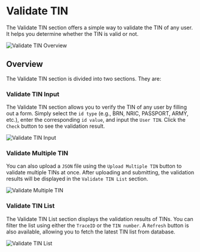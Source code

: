 # Validate TIN

The Validate TIN section offers a simple way to validate the TIN of any user. It helps you determine whether the TIN is valid or not.

![Validate TIN Overview](../_media/validateTin1.png)


## Overview

The Validate TIN section is divided into two sections. They are: 



### Validate TIN Input

The Validate TIN section allows you to verify the TIN of any user by filling out a form. Simply select the `id type` (e.g., BRN, NRIC, PASSPORT, ARMY, etc.), enter the corresponding `id value`, and input the `User TIN`. Click the `Check` button to see the validation result.


![Validate TIN Input](../_media/validateTin2.png)


### Validate Multiple TIN

You can also upload a `JSON` file using the `Upload Multiple TIN` button to validate multiple TINs at once. After uploading and submitting, the validation results will be displayed in the `Validate TIN List` section.

![Validate Multiple TIN](../_media/validateTin3.png)


### Validate TIN List

The Validate TIN List section displays the validation results of TINs. You can filter the list using either the `TraceID` or the `TIN number`. A `Refresh` button is also available, allowing you to fetch the latest TIN list from database.

![Validate TIN List](../_media/validateTin4.png)